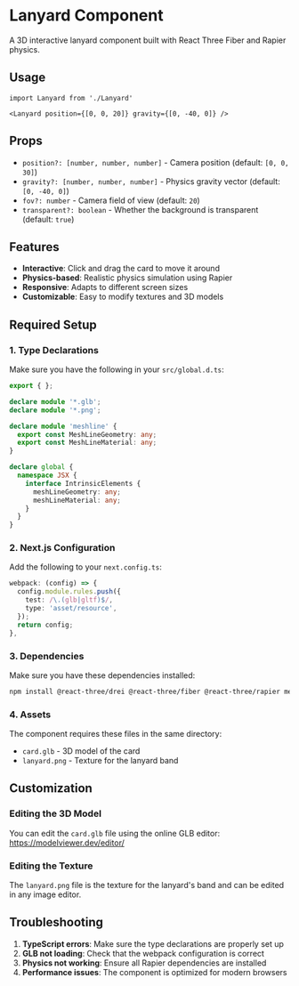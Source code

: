 # Lanyard Component

A 3D interactive lanyard component built with React Three Fiber and Rapier physics.

## Usage

```tsx
import Lanyard from './Lanyard'

<Lanyard position={[0, 0, 20]} gravity={[0, -40, 0]} />
```

## Props

- `position?: [number, number, number]` - Camera position (default: `[0, 0, 30]`)
- `gravity?: [number, number, number]` - Physics gravity vector (default: `[0, -40, 0]`)
- `fov?: number` - Camera field of view (default: `20`)
- `transparent?: boolean` - Whether the background is transparent (default: `true`)

## Features

- **Interactive**: Click and drag the card to move it around
- **Physics-based**: Realistic physics simulation using Rapier
- **Responsive**: Adapts to different screen sizes
- **Customizable**: Easy to modify textures and 3D models

## Required Setup

### 1. Type Declarations

Make sure you have the following in your `src/global.d.ts`:

```typescript
export { };

declare module '*.glb';
declare module '*.png';

declare module 'meshline' {
  export const MeshLineGeometry: any;
  export const MeshLineMaterial: any;
}

declare global {
  namespace JSX {
    interface IntrinsicElements {
      meshLineGeometry: any;
      meshLineMaterial: any;
    }
  }
}
```

### 2. Next.js Configuration

Add the following to your `next.config.ts`:

```typescript
webpack: (config) => {
  config.module.rules.push({
    test: /\.(glb|gltf)$/,
    type: 'asset/resource',
  });
  return config;
},
```

### 3. Dependencies

Make sure you have these dependencies installed:

```bash
npm install @react-three/drei @react-three/fiber @react-three/rapier meshline three
```

### 4. Assets

The component requires these files in the same directory:
- `card.glb` - 3D model of the card
- `lanyard.png` - Texture for the lanyard band

## Customization

### Editing the 3D Model

You can edit the `card.glb` file using the online GLB editor:
https://modelviewer.dev/editor/

### Editing the Texture

The `lanyard.png` file is the texture for the lanyard's band and can be edited in any image editor.

## Troubleshooting

1. **TypeScript errors**: Make sure the type declarations are properly set up
2. **GLB not loading**: Check that the webpack configuration is correct
3. **Physics not working**: Ensure all Rapier dependencies are installed
4. **Performance issues**: The component is optimized for modern browsers 